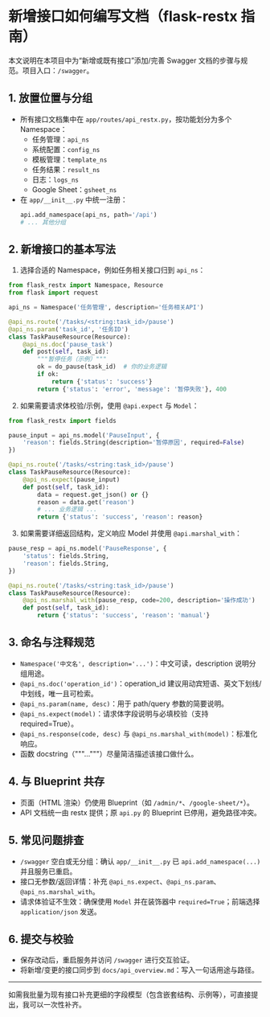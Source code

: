# 新增接口如何编写文档（flask-restx 指南）

本文说明在本项目中为“新增或既有接口”添加/完善 Swagger 文档的步骤与规范。项目入口：`/swagger`。

## 1. 放置位置与分组
- 所有接口文档集中在 `app/routes/api_restx.py`，按功能划分为多个 Namespace：
  - 任务管理：`api_ns`
  - 系统配置：`config_ns`
  - 模板管理：`template_ns`
  - 任务结果：`result_ns`
  - 日志：`logs_ns`
  - Google Sheet：`gsheet_ns`
- 在 `app/__init__.py` 中统一注册：
  ```python
  api.add_namespace(api_ns, path='/api')
  # ... 其他分组
  ```

## 2. 新增接口的基本写法
1) 选择合适的 Namespace，例如任务相关接口归到 `api_ns`：
```python
from flask_restx import Namespace, Resource
from flask import request

api_ns = Namespace('任务管理', description='任务相关API')

@api_ns.route('/tasks/<string:task_id>/pause')
@api_ns.param('task_id', '任务ID')
class TaskPauseResource(Resource):
    @api_ns.doc('pause_task')
    def post(self, task_id):
        """暂停任务（示例）"""
        ok = do_pause(task_id)  # 你的业务逻辑
        if ok:
            return {'status': 'success'}
        return {'status': 'error', 'message': '暂停失败'}, 400
```

2) 如果需要请求体校验/示例，使用 `@api.expect` 与 `Model`：
```python
from flask_restx import fields

pause_input = api_ns.model('PauseInput', {
    'reason': fields.String(description='暂停原因', required=False)
})

@api_ns.route('/tasks/<string:task_id>/pause')
class TaskPauseResource(Resource):
    @api_ns.expect(pause_input)
    def post(self, task_id):
        data = request.get_json() or {}
        reason = data.get('reason')
        # ... 业务逻辑 ...
        return {'status': 'success', 'reason': reason}
```

3) 如果需要详细返回结构，定义响应 Model 并使用 `@api.marshal_with`：
```python
pause_resp = api_ns.model('PauseResponse', {
    'status': fields.String,
    'reason': fields.String,
})

@api_ns.route('/tasks/<string:task_id>/pause')
class TaskPauseResource(Resource):
    @api_ns.marshal_with(pause_resp, code=200, description='操作成功')
    def post(self, task_id):
        return {'status': 'success', 'reason': 'manual'}
```

## 3. 命名与注释规范
- `Namespace('中文名', description='...')`：中文可读，description 说明分组用途。
- `@api_ns.doc('operation_id')`：operation_id 建议用动宾短语、英文下划线/中划线，唯一且可检索。
- `@api_ns.param(name, desc)`：用于 path/query 参数的简要说明。
- `@api_ns.expect(model)`：请求体字段说明与必填校验（支持 required=True）。
- `@api_ns.response(code, desc)` 与 `@api_ns.marshal_with(model)`：标准化响应。
- 函数 docstring（"""..."""）尽量简洁描述该接口做什么。

## 4. 与 Blueprint 共存
- 页面（HTML 渲染）仍使用 Blueprint（如 `/admin/*`、`/google-sheet/*`）。
- API 文档统一由 restx 提供；原 `api.py` 的 Blueprint 已停用，避免路径冲突。

## 5. 常见问题排查
- `/swagger` 空白或无分组：确认 `app/__init__.py` 已 `api.add_namespace(...)` 并且服务已重启。
- 接口无参数/返回详情：补充 `@api_ns.expect`、`@api_ns.param`、`@api_ns.marshal_with`。
- 请求体验证不生效：确保使用 `Model` 并在装饰器中 `required=True`；前端选择 `application/json` 发送。

## 6. 提交与校验
- 保存改动后，重启服务并访问 `/swagger` 进行交互验证。
- 将新增/变更的接口同步到 `docs/api_overview.md`：写入一句话用途与路径。

---
如需我批量为现有接口补充更细的字段模型（包含嵌套结构、示例等），可直接提出，我可以一次性补齐。
